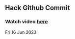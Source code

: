 
 ## Hack Github Commit 
 ### Watch video <a href="https://www.youtube.com">here</a> 
 Fri 16 Jun 2023 
